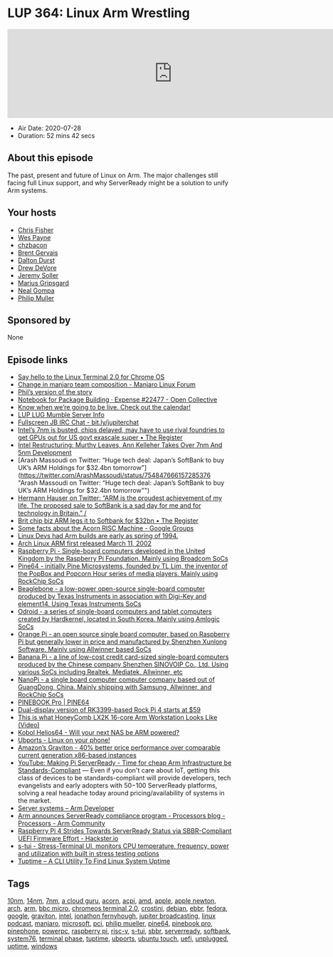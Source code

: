 # LUP 364: Linux Arm Wrestling

<iframe src="https://player.fireside.fm/v2/RUkczH-V+52JVmLur?theme=dark" width="740" height="200" frameborder="0" scrolling="no"></iframe>

* Air Date: 2020-07-28
* Duration: 52 mins 42 secs

## About this episode

The past, present and future of Linux on Arm. The major challenges still facing full Linux support, and why ServerReady might be a solution to unify Arm systems.

## Your hosts
* [Chris Fisher](https://linuxunplugged.com/hosts/chrislas)
* [Wes Payne](https://linuxunplugged.com/hosts/wes)
* [chzbacon](https://linuxunplugged.com/hosts/chzbacon)
* [Brent Gervais](https://linuxunplugged.com/guests/brentgervais)
* [Dalton Durst](https://linuxunplugged.com/guests/daltondurst)
* [Drew DeVore](https://linuxunplugged.com/guests/drewdevore)
* [Jeremy Soller](https://linuxunplugged.com/guests/jeremysoller)
* [Marius Gripsgard](https://linuxunplugged.com/guests/marius)
* [Neal Gompa](https://linuxunplugged.com/guests/nealgompa)
* [Philip Muller](https://linuxunplugged.com/guests/philipmuller)

## Sponsored by

None



## Episode links

  * [Say hello to the Linux Terminal 2.0 for Chrome OS](https://chromeunboxed.com/say-hello-to-the-linux-terminal-2-0-for-chrome-os/ "Say hello to the Linux Terminal 2.0 for Chrome OS")
  * [Change in manjaro team composition - Manjaro Linux Forum](https://forum.manjaro.org/t/change-in-manjaro-team-composition/155231 "Change in manjaro team composition - Manjaro Linux Forum")
  * [Phil’s version of the story](https://forum.manjaro.org/t/change-in-manjaro-team-composition/155231/4 "Phil’s version of the story")
  * [Notebook for Package Building · Expense #22477 - Open Collective](https://opencollective.com/manjaro/expenses/22477 "Notebook for Package Building · Expense #22477 - Open Collective")
  * [Know when we’re going to be live. Check out the calendar!](https://www.jupiterbroadcasting.com/release-calendar/ "Know when we’re going to be live. Check out the calendar!")
  * [LUP LUG Mumble Server Info](https://mumble.jupiterbroadcasting.org/ "LUP LUG Mumble Server Info")
  * [Fullscreen JB IRC Chat - bit.ly/jupiterchat](https://bit.ly/jupiterchat "Fullscreen JB IRC Chat - bit.ly/jupiterchat")
  * [Intel’s 7nm is busted, chips delayed, may have to use rival foundries to get GPUs out for US govt exascale super • The Register](https://www.theregister.com/2020/07/24/intel_7nm_chip_slip/ "Intel’s 7nm is busted, chips delayed, may have to use rival foundries to get GPUs out for US govt exascale super • The Register")
  * [Intel Restructuring: Murthy Leaves, Ann Kelleher Takes Over 7nm And 5nm Development](https://wccftech.com/intel-restructuring-murthy-leaves-ann-kelleher-takes-over-7nm-and-5nm-development/?utm_source=dlvr.it&utm_medium=twitter "Intel Restructuring: Murthy Leaves, Ann Kelleher Takes Over 7nm And 5nm Development")
  * [Arash Massoudi on Twitter: “Huge tech deal: Japan’s SoftBank to buy UK’s ARM Holdings for $32.4bn tomorrow"](https://twitter.com/ArashMassoudi/status/754847666157285376 "Arash Massoudi on Twitter: “Huge tech deal: Japan’s SoftBank to buy UK’s ARM Holdings for $32.4bn tomorrow"")
  * [Hermann Hauser on Twitter: “ARM is the proudest achievement of my life. The proposed sale to SoftBank is a sad day for me and for technology in Britain.” /](https://twitter.com/hermannhauser/status/755008815553273858 "Hermann Hauser on Twitter: “ARM is the proudest achievement of my life. The proposed sale to SoftBank is a sad day for me and for technology in Britain.” /")
  * [Brit chip biz ARM legs it to Softbank for $32bn • The Register](https://www.theregister.com/2016/07/18/softbank_to_buy_arm_holdings_say_reports/ "Brit chip biz ARM legs it to Softbank for $32bn • The Register")
  * [Some facts about the Acorn RISC Machine - Google Groups](https://groups.google.com/forum/#!msg/comp.arch/hPsDLEPf2eo/nvJR_d7nnyYJ "Some facts about the Acorn RISC Machine - Google Groups")
  * [Linux Devs had Arm builds are early as spring of 1994.](https://www.linux.com/news/linux-kernel-hacker-interview-russell-king/ "Linux Devs had Arm builds are early as spring of 1994.")
  * [Arch Linux ARM first released March 11, 2002](https://en.wikipedia.org/wiki/Arch_Linux_ARM "Arch Linux ARM first released March 11, 2002")
  * [Raspberry Pi - Single-board computers developed in the United Kingdom by the Raspberry Pi Foundation. Mainly using Broadcom SoCs](https://www.raspberrypi.org/ "Raspberry Pi - Single-board computers developed in the United Kingdom by the Raspberry Pi Foundation. Mainly using Broadcom SoCs")
  * [Pine64 - initially Pine Microsystems, founded by TL Lim, the inventor of the PopBox and Popcorn Hour series of media players. Mainly using RockChip SoCs](https://www.pine64.org/ "Pine64 - initially Pine Microsystems, founded by TL Lim, the inventor of the PopBox and Popcorn Hour series of media players. Mainly using RockChip SoCs")
  * [Beaglebone - a low-power open-source single-board computer produced by Texas Instruments in association with Digi-Key and element14. Using Texas Instruments SoCs](https://beagleboard.org/ "Beaglebone - a low-power open-source single-board computer produced by Texas Instruments in association with Digi-Key and element14. Using Texas Instruments SoCs")
  * [Odroid - a series of single-board computers and tablet computers created by Hardkernel, located in South Korea. Mainly using Amlogic SoCs](https://www.hardkernel.com/ "Odroid - a series of single-board computers and tablet computers created by Hardkernel, located in South Korea. Mainly using Amlogic SoCs")
  * [Orange Pi - an open source single board computer, based on Raspberry Pi but generally lower in price and manufactured by Shenzhen Xunlong Software. Mainly using Allwinner based SoCs](http://www.orangepi.org/ "Orange Pi - an open source single board computer, based on Raspberry Pi but generally lower in price and manufactured by Shenzhen Xunlong Software. Mainly using Allwinner based SoCs")
  * [Banana Pi - a line of low-cost credit card-sized single-board computers produced by the Chinese company Shenzhen SINOVOIP Co., Ltd. Using various SoCs including Realtek, Mediatek, Allwinner, etc](http://www.banana-pi.org/ "Banana Pi - a line of low-cost credit card-sized single-board computers produced by the Chinese company Shenzhen SINOVOIP Co., Ltd. Using various SoCs including Realtek, Mediatek, Allwinner, etc")
  * [NanoPi - a single board computer computer company based out of GuangDong, China. Mainly shipping with Samsung, Allwinner, and RockChip SoCs](https://www.friendlyarm.com/ "NanoPi - a single board computer computer company based out of GuangDong, China. Mainly shipping with Samsung, Allwinner, and RockChip SoCs")
  * [PINEBOOK Pro | PINE64](https://www.pine64.org/pinebook-pro/ "PINEBOOK Pro | PINE64")
  * [Dual-display version of RK3399-based Rock Pi 4 starts at $59](http://linuxgizmos.com/dual-display-version-of-rk3399-based-rock-pi-4-starts-at-59/ "Dual-display version of RK3399-based Rock Pi 4 starts at $59")
  * [This is what HoneyComb LX2K 16-core Arm Workstation Looks Like (Video)](https://www.cnx-software.com/2020/03/31/honeycomb-lx2k-16-core-arm-workstation-video/ "This is what HoneyComb LX2K 16-core Arm Workstation Looks Like \(Video\)")
  * [Kobol Helios64 - Will your next NAS be ARM powered?](https://kobol.io/ "Kobol Helios64 - Will your next NAS be ARM powered?")
  * [Ubports - Linux on your phone!](https://ubports.com/ "Ubports - Linux on your phone!")
  * [Amazon’s Graviton - 40% better price performance over comparable current generation x86-based instances](https://aws.amazon.com/ec2/graviton/ "Amazon’s Graviton - 40% better price performance over comparable current generation x86-based instances")
  * [YouTube: Making Pi ServerReady - Time for cheap Arm Infrastructure be Standards-Compliant](https://www.youtube.com/watch?v=4RKm48hYllc "YouTube: Making Pi ServerReady - Time for cheap Arm Infrastructure be Standards-Compliant") — Even if you don't care about IoT, getting this class of devices to be standards-compliant will provide developers, tech evangelists and early adopters with $50-$100 ServerReady platforms, solving a real headache today around pricing/availability of systems in the market.
  * [Server systems – Arm Developer](https://developer.arm.com/architectures/platform-design/server-systems "Server systems – Arm Developer")
  * [Arm announces ServerReady compliance program - Processors blog - Processors - Arm Community](https://community.arm.com/developer/ip-products/processors/b/processors-ip-blog/posts/arm-announces-server-ready-program-for-arm-based-servers "Arm announces ServerReady compliance program - Processors blog - Processors - Arm Community")
  * [Raspberry Pi 4 Strides Towards ServerReady Status via SBBR-Compliant UEFI Firmware Effort - Hackster.io](https://www.hackster.io/news/raspberry-pi-4-strides-towards-serverready-status-via-sbbr-compliant-uefi-firmware-effort-a6e390d5f019 "Raspberry Pi 4 Strides Towards ServerReady Status via SBBR-Compliant UEFI Firmware Effort - Hackster.io")
  * [s-tui - Stress-Terminal UI, monitors CPU temperature, frequency, power and utilization with built in stress testing options](https://amanusk.github.io/s-tui/ "s-tui - Stress-Terminal UI, monitors CPU temperature, frequency, power and utilization with built in stress testing options")
  * [Tuptime – A CLI Utility To Find Linux System Uptime](https://github.com/rfrail3/tuptime "Tuptime – A CLI Utility To Find Linux System Uptime")



## Tags

[10nm](https://linuxunplugged.com/tags/10nm), [14nm](https://linuxunplugged.com/tags/14nm), [7nm](https://linuxunplugged.com/tags/7nm), [a cloud guru](https://linuxunplugged.com/tags/a%20cloud%20guru), [acorn](https://linuxunplugged.com/tags/acorn), [acpi](https://linuxunplugged.com/tags/acpi), [amd](https://linuxunplugged.com/tags/amd), [apple](https://linuxunplugged.com/tags/apple), [apple newton](https://linuxunplugged.com/tags/apple%20newton), [arch](https://linuxunplugged.com/tags/arch), [arm](https://linuxunplugged.com/tags/arm), [bbc micro](https://linuxunplugged.com/tags/bbc%20micro), [chromeos terminal 2.0](https://linuxunplugged.com/tags/chromeos%20terminal%202.0), [crostini](https://linuxunplugged.com/tags/crostini), [debian](https://linuxunplugged.com/tags/debian), [ebbr](https://linuxunplugged.com/tags/ebbr), [fedora](https://linuxunplugged.com/tags/fedora), [google](https://linuxunplugged.com/tags/google), [graviton](https://linuxunplugged.com/tags/graviton), [intel](https://linuxunplugged.com/tags/intel), [jonathon fernyhough](https://linuxunplugged.com/tags/jonathon%20fernyhough), [jupiter broadcasting](https://linuxunplugged.com/tags/jupiter%20broadcasting), [linux podcast](https://linuxunplugged.com/tags/linux%20podcast), [manjaro](https://linuxunplugged.com/tags/manjaro), [microsoft](https://linuxunplugged.com/tags/microsoft), [pci](https://linuxunplugged.com/tags/pci), [philip mueller](https://linuxunplugged.com/tags/philip%20mueller), [pine64](https://linuxunplugged.com/tags/pine64), [pinebook pro](https://linuxunplugged.com/tags/pinebook%20pro), [pinephone](https://linuxunplugged.com/tags/pinephone), [powerpc](https://linuxunplugged.com/tags/powerpc), [raspberry pi](https://linuxunplugged.com/tags/raspberry%20pi), [risc-v](https://linuxunplugged.com/tags/risc-v), [s-tui](https://linuxunplugged.com/tags/s-tui), [sbbr](https://linuxunplugged.com/tags/sbbr), [serverready](https://linuxunplugged.com/tags/serverready), [softbank](https://linuxunplugged.com/tags/softbank), [system76](https://linuxunplugged.com/tags/system76), [terminal phase](https://linuxunplugged.com/tags/terminal%20phase), [tuptime](https://linuxunplugged.com/tags/tuptime), [ubports](https://linuxunplugged.com/tags/ubports), [ubuntu touch](https://linuxunplugged.com/tags/ubuntu%20touch), [uefi](https://linuxunplugged.com/tags/uefi), [unplugged](https://linuxunplugged.com/tags/unplugged), [uptime](https://linuxunplugged.com/tags/uptime), [windows](https://linuxunplugged.com/tags/windows)